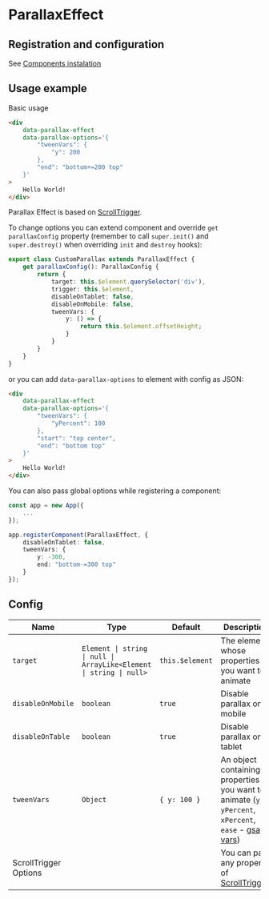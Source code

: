 # ParallaxEffect

## Registration and configuration

See [Components instalation](/docs/components_instalation.md)

## Usage example

Basic usage

```html
<div 
	data-parallax-effect 
	data-parallax-options='{
		"tweenVars": {
			"y": 200 
		},
		"end": "bottom+=200 top"
	}'
>
	Hello World!
</div>
```

Parallax Effect is based on [ScrollTrigger](https://greensock.com/docs/v3/Plugins/ScrollTrigger).

To change options you can extend component and override `get parallaxConfig` property (remember to call `super.init()` and `super.destroy()` when overriding `init` and `destroy` hooks):

```ts
export class CustomParallax extends ParallaxEffect {
    get parallaxConfig(): ParallaxConfig {
		return {
			target: this.$element.querySelector('div'),
			trigger: this.$element,
			disableOnTablet: false,
			disableOnMobile: false,
			tweenVars: {
				y: () => {
					return this.$element.offsetHeight;
				}
			}
		}
    }
}

```

or you can add `data-parallax-options` to element with config as JSON:

```html
<div 
	data-parallax-effect 
	data-parallax-options='{
		"tweenVars": {
			"yPercent": 100 
		},
		"start": "top center",
		"end": "bottom top"
	}'
>
	Hello World!
</div>
```

You can also pass global options while registering a component:

```ts
const app = new App({
    ...
});

app.registerComponent(ParallaxEffect, {
    disableOnTablet: false,
	tweenVars: {
		y: -300,
		end: "bottom-=300 top"
	}
});
```


## Config

| Name | Type | Default | Description |
| -- | -- | -- | -- |
| `target` | `Element \| string \| null \| ArrayLike<Element \| string \| null>` | `this.$element` | The element whose properties you want to animate |
| `disableOnMobile` | `boolean` | `true` | Disable parallax on mobile |
| `disableOnTable` | `boolean` | `true` | Disable parallax on tablet |
| `tweenVars` | `Object` | `{ y: 100 }` | An object containing properties you want to animate (`y`, `x`, `yPercent`, `xPercent`, `ease` - [gsap vars](https://greensock.com/docs/v3/GSAP/gsap.to())) |
| ScrollTrigger Options |  |  | You can pass any property of [ScrollTrigger](https://greensock.com/docs/v3/Plugins/ScrollTrigger/static.create()). |
